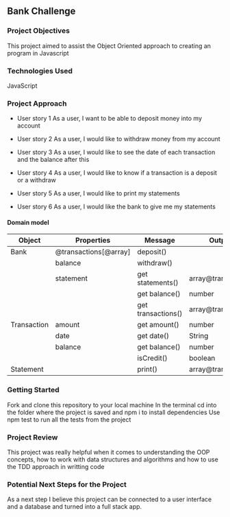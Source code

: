 ## Bank Challenge

### Project Objectives

This project aimed to assist the Object Oriented approach to creating an program in Javascript

### Technologies Used

JavaScript

### Project Approach


* User story 1
  As a user,
  I want to be able to deposit
  money into my account

 * User story 2
  As a user,
  I would like to withdraw 
  money from my account

* User story 3
  As a user,
  I would like to see the date
  of each transaction and the balance after this

* User story 4
  As a user,
  I would like to know if a transaction
  is a deposit or a withdraw

* User story 5
  As a user,
  I would like to print my statements  

* User story 6
  As a user,
  I would like the bank to give me my statements


#### Domain model


| Object      | Properties            | Message            | Output             |
| ----------- | --------------------- | ------------------ | ------------------ |
| Bank        | @transactions[@array] | deposit()          |                    |
|             | balance               | withdraw()         |                    |
|             | statement             | get statements()   | array@transactions |
|             |                       | get balance()      | number             |
|             |                       | get transactions() | array@transactions |
| Transaction | amount                | get amount()       | number             |
|             | date                  | get date()         | String             |
|             | balance               | get balance()      | number             |
|             |                       | isCredit()         | boolean            |
| Statement   |                       | print()            | array@transactions |

### Getting Started

Fork and clone this repository to your local machine
In the terminal cd into the folder where the project is saved and npm i to install dependencies
Use npm test to run all the tests from the project

### Project Review

This project was really helpful when it comes to understanding the OOP concepts, how to work with data structures and algorithms and how to use the TDD approach in writting code

### Potential Next Steps for the Project

As a next step I believe this project can be connected to a user interface and a database and turned into a full stack app.






